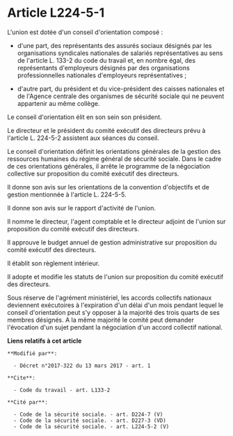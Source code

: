 # Article L224-5-1

L'union est dotée d'un conseil d'orientation composé :

- d'une part, des représentants des assurés sociaux désignés par les organisations syndicales nationales de salariés
représentatives au sens de l'article L. 133-2 du code du travail et, en nombre égal, des représentants d'employeurs désignés
par des organisations professionnelles nationales d'employeurs représentatives ;

- d'autre part, du président et du vice-président des caisses nationales et de l'Agence centrale des organismes de sécurité
sociale qui ne peuvent appartenir au même collège.

Le conseil d'orientation élit en son sein son président.

Le directeur et le président du comité exécutif des directeurs prévu à l'article L. 224-5-2 assistent aux séances du conseil.

Le conseil d'orientation définit les orientations générales de la gestion des ressources humaines du régime général de
sécurité sociale. Dans le cadre de ces orientations générales, il arrête le programme de la négociation collective sur
proposition du comité exécutif des directeurs.

Il donne son avis sur les orientations de la convention d'objectifs et de gestion mentionnée à l'article L. 224-5-5.  

Il donne son avis sur le rapport d'activité de l'union.

Il nomme le directeur, l'agent comptable et le directeur adjoint de l'union sur proposition du comité exécutif des
directeurs.

Il approuve le budget annuel de gestion administrative sur proposition du comité exécutif des directeurs.

Il établit son règlement intérieur.

Il adopte et modifie les statuts de l'union sur proposition du comité exécutif des directeurs.

Sous réserve de l'agrément ministériel, les accords collectifs nationaux deviennent exécutoires à l'expiration d'un délai
d'un mois pendant lequel le conseil d'orientation peut s'y opposer à la majorité des trois quarts de ses membres désignés. A
la même majorité le comité peut demander l'évocation d'un sujet pendant la négociation d'un accord collectif national.

**Liens relatifs à cet article**

	**Modifié par**:

	  - Décret n°2017-322 du 13 mars 2017 - art. 1

	**Cite**:

	  - Code du travail - art. L133-2

	**Cité par**:

	  - Code de la sécurité sociale. - art. D224-7 (V)
	  - Code de la sécurité sociale. - art. D227-3 (VD)
	  - Code de la sécurité sociale. - art. L224-5-2 (V)
